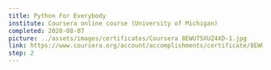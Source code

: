 ```yaml
---
title: Python For Everybody
institute: Coursera online course (University of Michigan)
completed: 2020-08-07
picture: ../assets/images/certificates/Coursera 8EWU75XUZ4XD-1.jpg
link: https://www.coursera.org/account/accomplishments/certificate/8EWU75XUZ4XD
step: 2
---
```

